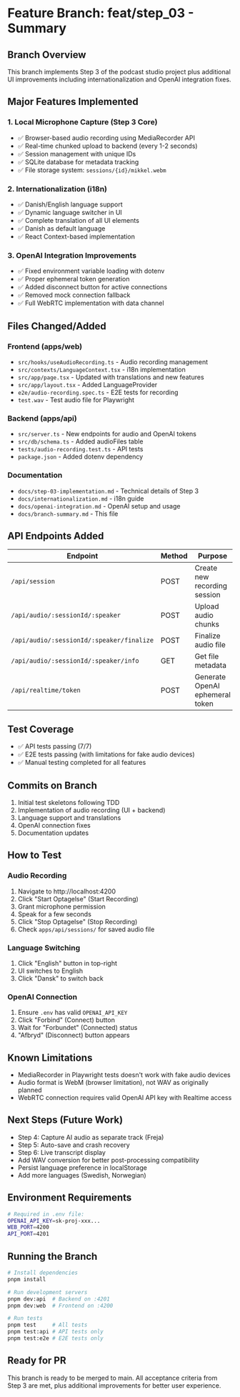# Feature Branch: feat/step_03 - Summary

## Branch Overview
This branch implements Step 3 of the podcast studio project plus additional UI improvements including internationalization and OpenAI integration fixes.

## Major Features Implemented

### 1. Local Microphone Capture (Step 3 Core)
- ✅ Browser-based audio recording using MediaRecorder API
- ✅ Real-time chunked upload to backend (every 1-2 seconds)
- ✅ Session management with unique IDs
- ✅ SQLite database for metadata tracking
- ✅ File storage system: `sessions/{id}/mikkel.webm`

### 2. Internationalization (i18n)
- ✅ Danish/English language support
- ✅ Dynamic language switcher in UI
- ✅ Complete translation of all UI elements
- ✅ Danish as default language
- ✅ React Context-based implementation

### 3. OpenAI Integration Improvements
- ✅ Fixed environment variable loading with dotenv
- ✅ Proper ephemeral token generation
- ✅ Added disconnect button for active connections
- ✅ Removed mock connection fallback
- ✅ Full WebRTC implementation with data channel

## Files Changed/Added

### Frontend (apps/web)
- `src/hooks/useAudioRecording.ts` - Audio recording management
- `src/contexts/LanguageContext.tsx` - i18n implementation
- `src/app/page.tsx` - Updated with translations and new features
- `src/app/layout.tsx` - Added LanguageProvider
- `e2e/audio-recording.spec.ts` - E2E tests for recording
- `test.wav` - Test audio file for Playwright

### Backend (apps/api)
- `src/server.ts` - New endpoints for audio and OpenAI tokens
- `src/db/schema.ts` - Added audioFiles table
- `tests/audio-recording.test.ts` - API tests
- `package.json` - Added dotenv dependency

### Documentation
- `docs/step-03-implementation.md` - Technical details of Step 3
- `docs/internationalization.md` - i18n guide
- `docs/openai-integration.md` - OpenAI setup and usage
- `docs/branch-summary.md` - This file

## API Endpoints Added

| Endpoint | Method | Purpose |
|----------|--------|---------|
| `/api/session` | POST | Create new recording session |
| `/api/audio/:sessionId/:speaker` | POST | Upload audio chunks |
| `/api/audio/:sessionId/:speaker/finalize` | POST | Finalize audio file |
| `/api/audio/:sessionId/:speaker/info` | GET | Get file metadata |
| `/api/realtime/token` | POST | Generate OpenAI ephemeral token |

## Test Coverage
- ✅ API tests passing (7/7)
- ✅ E2E tests passing (with limitations for fake audio devices)
- ✅ Manual testing completed for all features

## Commits on Branch
1. Initial test skeletons following TDD
2. Implementation of audio recording (UI + backend)
3. Language support and translations
4. OpenAI connection fixes
5. Documentation updates

## How to Test

### Audio Recording
1. Navigate to http://localhost:4200
2. Click "Start Optagelse" (Start Recording)
3. Grant microphone permission
4. Speak for a few seconds
5. Click "Stop Optagelse" (Stop Recording)
6. Check `apps/api/sessions/` for saved audio file

### Language Switching
1. Click "English" button in top-right
2. UI switches to English
3. Click "Dansk" to switch back

### OpenAI Connection
1. Ensure `.env` has valid `OPENAI_API_KEY`
2. Click "Forbind" (Connect) button
3. Wait for "Forbundet" (Connected) status
4. "Afbryd" (Disconnect) button appears

## Known Limitations
- MediaRecorder in Playwright tests doesn't work with fake audio devices
- Audio format is WebM (browser limitation), not WAV as originally planned
- WebRTC connection requires valid OpenAI API key with Realtime access

## Next Steps (Future Work)
- Step 4: Capture AI audio as separate track (Freja)
- Step 5: Auto-save and crash recovery
- Step 6: Live transcript display
- Add WAV conversion for better post-processing compatibility
- Persist language preference in localStorage
- Add more languages (Swedish, Norwegian)

## Environment Requirements
```bash
# Required in .env file:
OPENAI_API_KEY=sk-proj-xxx...
WEB_PORT=4200
API_PORT=4201
```

## Running the Branch
```bash
# Install dependencies
pnpm install

# Run development servers
pnpm dev:api  # Backend on :4201
pnpm dev:web  # Frontend on :4200

# Run tests
pnpm test     # All tests
pnpm test:api # API tests only
pnpm test:e2e # E2E tests only
```

## Ready for PR
This branch is ready to be merged to main. All acceptance criteria from Step 3 are met, plus additional improvements for better user experience.